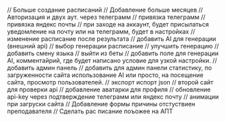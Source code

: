 <!--
// пошаговое составление расписание (каб. груп. препод.) (карта преп и тд)
// сохранение расписание через localStorage или на сервере как решит пользователь
// оптимизировать код
// редизайн сайта
// переписать документацию
// добавить смену темы
-->


// Больше создание расписаний
// Добавление больше месяцев
// Авторизация и двух аут. через телеграмм
// привязка телеграмм
// привязка яндекс почты
// при заходе на аккаунт, будет присылаться уведомление на почту или на телеграмм, будет в настройках
// изменение расписание после результата
// добавить AI для генерации (внешний api)
// выбор генерации расписание
// улучшить генерацию
// добавить смену языка
// выйти из беты
// добавить поле для генерации AI, комментайрий, где будет написано условие для узкой настройки.
// добавить админ панель
// добавить для админ панели статистику, по загруженности сайта использование AI или просто, на посещение сайта, просмотр пользователей.
// экспорт испорт json
// второй сайт для проверки api
// добавление аватарки для профиля
// обновление api-key через подтверждение телеграмм или яндекс почту
// анимации при загруски сайта
// Добавление формы причины отстуствиен преподавателя
// Сделать рас писание поъожее на АПТ
